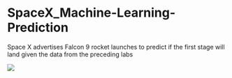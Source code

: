 # SpaceX_Machine-Learning-Prediction
Space X advertises Falcon 9 rocket launches to predict if the first stage will land given the data from the preceding labs

![](https://cf-courses-data.s3.us.cloud-object-storage.appdomain.cloud/IBMDeveloperSkillsNetwork-DS0701EN-SkillsNetwork/api/Images/landing\_1.gif)
